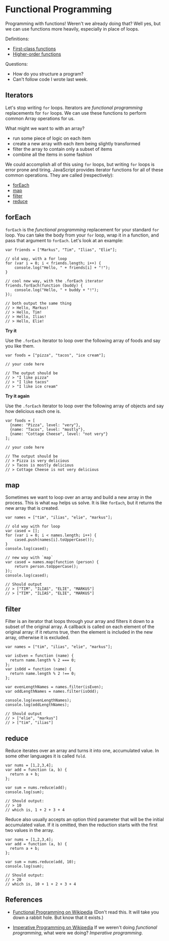 Functional Programming
======================

Programming with functions! Weren't we already doing that?
Well yes, but we can use functions more heavily, especially in place
of loops.

Definitions:

- [First-class functions](http://en.wikipedia.org/wiki/First-class_function)
- [Higher-order functions](http://en.wikipedia.org/wiki/Higher-order_function)


Questions:

- How do you structure a program?
- Can't follow code I wrote last week.

Iterators
---------

Let's stop writing `for` loops. Iterators are _functional programming_
replacements for `for` loops. We can use these functions to perform
common Array operations for us.

What might we want to with an array?

- run some piece of logic on each item
- create a new array with each item being slightly transformed
- filter the array to contain only a subset of items
- combine all the items in some fashion

We could accomplish all of this using `for` loops, but writing `for`
loops is error prone and tiring. JavaScript provides iterator
functions for all of these common operations. They are called
(respectively):

- [forEach](https://developer.mozilla.org/en-US/docs/Web/JavaScript/Reference/Global_Objects/Array/forEach)
- [map](https://developer.mozilla.org/en-US/docs/Web/JavaScript/Reference/Global_Objects/Array/map)
- [filter](https://developer.mozilla.org/en-US/docs/Web/JavaScript/Reference/Global_Objects/Array/filter)
- [reduce](https://developer.mozilla.org/en-US/docs/Web/JavaScript/Reference/Global_Objects/Array/Reduce)

forEach
-------

`forEach` is the _functional programming_ replacement for your standard
`for` loop.  You can take the body from your `for` loop, wrap it in
a function, and pass that argument to `forEach`. Let's look at an
example:

```
var friends = ["Markus", "Tim", "Ilias", "Elie"];

// old way, with a for loop
for (var i = 0; i < friends.length; i++) {
    console.log("Hello, " + friends[i] + "!");
}

// cool new way, with the .forEach iterator
friends.forEach(function (buddy) {
    console.log("Hello, " + buddy + "!");
});

// both output the same thing
// > Hello, Markus!
// > Hello, Tim!
// > Hello, Ilias!
// > Hello, Elie!
```

__Try it__

Use the `.forEach` iterator to loop over the following
array of foods and say you like them.

```
var foods = ["pizza", "tacos", "ice cream"];

// your code here

// The output should be
// > "I like pizza"
// > "I like tacos"
// > "I like ice cream"
```

__Try it again__

Use the `.forEach` iterator to loop over the following
array of objects and say how delicious each one is.

```
var foods = [
  {name: "Pizza", level: "very"},
  {name: "Tacos", level: "mostly"},
  {name: "Cottage Cheese", level: "not very"}
];

// your code here

// The output should be
// > Pizza is very delicious
// > Tacos is mostly delicious
// > Cottage Cheese is not very delicious
```


map
---

Sometimes we want to loop over an array and build a new array in the
process. This is what `map` helps us solve. It is like `forEach`, but
it returns the new array that is created.

```
var names = ["tim", "ilias", "elie", "markus"];

// old way with for loop
var cased = [];
for (var i = 0; i < names.length; i++) {
    cased.push(names[i].toUpperCase());
}
console.log(cased);

// new way with `map`
var cased = names.map(function (person) {
    return person.toUpperCase();
});
console.log(cased);

// Should output
// > ["TIM", "ILIAS", "ELIE", "MARKUS"]
// > ["TIM", "ILIAS", "ELIE", "MARKUS"]
```

filter
------

Filter is an iterator that loops through your array and filters it
down to a subset of the original array. A callback is called on each
element of the original array: if it returns true, then the element is
included in the new array, otherwise it is excluded.

```
var names = ["tim", "ilias", "elie", "markus"];

var isEven = function (name) {
  return name.length % 2 === 0;
};
var isOdd = function (name) {
  return name.length % 2 !== 0;
};

var evenLengthNames = names.filter(isEven);
var oddLengthNames = names.filter(isOdd);

console.log(evenLengthNames);
console.log(oddLengthNames);

// Should output
// > ["elie", "markus"]
// > ["tim", "ilias"]
```

reduce
------

Reduce iterates over an array and turns it into one, accumulated
value. In some other languages it is called `fold`.

```
var nums = [1,2,3,4];
var add = function (a, b) {
  return a + b;
};

var sum = nums.reduce(add);
console.log(sum);

// Should output:
// > 10
// which is, 1 + 2 + 3 + 4
```

Reduce also usually accepts an option third parameter that will be the
initial accumulated value. If it is omitted, then the reduction starts
with the first two values in the array.

```
var nums = [1,2,3,4];
var add = function (a, b) {
  return a + b;
};

var sum = nums.reduce(add, 10);
console.log(sum);

// Should output:
// > 20
// which is, 10 + 1 + 2 + 3 + 4
```

References
----------

- [Functional Programming on Wikipedia](http://en.wikipedia.org/wiki/Functional_programming)
  (Don't read this.  It will take you down a rabbit hole. But know
  that it exists.)

- [Imperative Programming on Wikipedia](http://en.wikipedia.org/wiki/Imperative_programming)
  If we weren't doing _functional programming_, what were we doing?
  _Imperative programming_.



